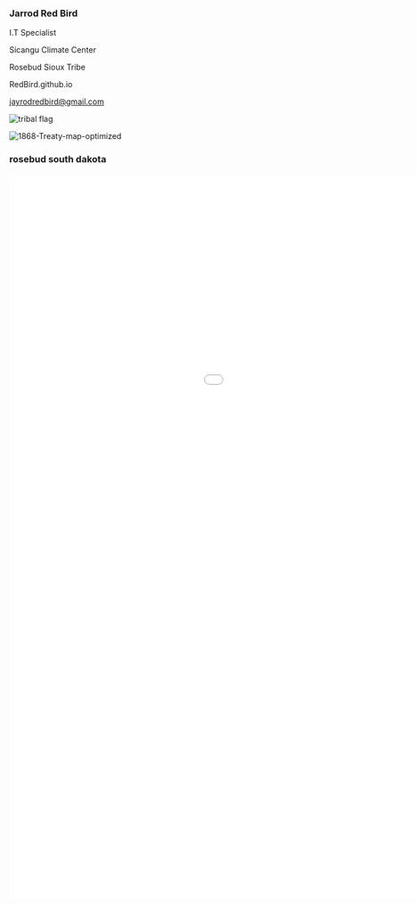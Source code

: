 ### Jarrod Red Bird

I.T Specialist 

Sicangu Climate Center

Rosebud Sioux Tribe

RedBird.github.io 

jayrodredbird@gmail.com 

![tribal flag](https://github.com/jarrodredbird/RedBird.github.io/assets/166235367/adfd6784-3826-4481-82c8-9f0f02f67994)


![1868-Treaty-map-optimized](https://github.com/jarrodredbird/RedBird.github.io/assets/166235367/a9fec7bc-6cce-4232-b3c0-4e3bcb1994f1)

### rosebud south dakota
<embed type="text/html" src="img/rosebud.html" width="1300" height="1300">
